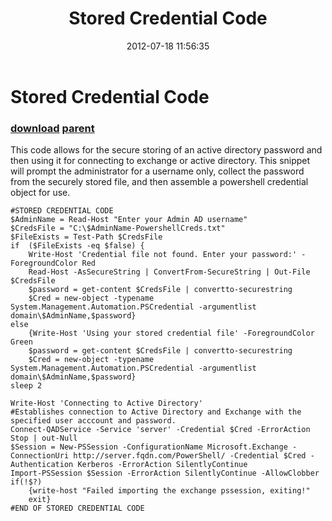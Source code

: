 ﻿---
pid:            3529
parent:         3528
children:       
poster:         Lubinski
title:          Stored Credential Code
date:           2012-07-18 11:56:35
description:    This code allows for the secure storing of an active directory password and then using it for connecting to exchange or active directory. This snippet will prompt the administrator for a username only, collect the password from the securely stored file, and then assemble a powershell credential object for use.
format:         posh
---

# Stored Credential Code

### [download](3529.ps1) [parent](3528.md) 

This code allows for the secure storing of an active directory password and then using it for connecting to exchange or active directory. This snippet will prompt the administrator for a username only, collect the password from the securely stored file, and then assemble a powershell credential object for use.

```posh
#STORED CREDENTIAL CODE
$AdminName = Read-Host "Enter your Admin AD username"
$CredsFile = "C:\$AdminName-PowershellCreds.txt"
$FileExists = Test-Path $CredsFile
if  ($FileExists -eq $false) {
	Write-Host 'Credential file not found. Enter your password:' -ForegroundColor Red
	Read-Host -AsSecureString | ConvertFrom-SecureString | Out-File $CredsFile
	$password = get-content $CredsFile | convertto-securestring
	$Cred = new-object -typename System.Management.Automation.PSCredential -argumentlist domain\$AdminName,$password}
else 
	{Write-Host 'Using your stored credential file' -ForegroundColor Green
	$password = get-content $CredsFile | convertto-securestring
	$Cred = new-object -typename System.Management.Automation.PSCredential -argumentlist domain\$AdminName,$password}
sleep 2

Write-Host 'Connecting to Active Directory'
#Establishes connection to Active Directory and Exchange with the specified user acccount and password.
Connect-QADService -Service 'server' -Credential $Cred -ErrorAction Stop | out-Null
$Session = New-PSSession -ConfigurationName Microsoft.Exchange -ConnectionUri http://server.fqdn.com/PowerShell/ -Credential $Cred -Authentication Kerberos -ErrorAction SilentlyContinue
Import-PSSession $Session -ErrorAction SilentlyContinue -AllowClobber
if(!$?)
	{write-host "Failed importing the exchange pssession, exiting!"
	exit}
#END OF STORED CREDENTIAL CODE
```
